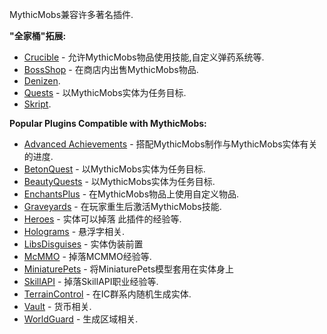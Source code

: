 MythicMobs兼容许多著名插件.

**"全家桶"拓展:**

-   [Crucible](https://mythiccraft.io/index.php?resources/crucible-create-unbelievable-mythic-items.2/) -
    允许MythicMobs物品使用技能,自定义弹药系统等.
-   [BossShop](https://www.spigotmc.org/resources/mythicmobs-%E2%9A%94-bossshoppro-add-on-%E2%9A%94.58415/) -
    在商店内出售MythicMobs物品.
-   [Denizen](https://github.com/BerndiVader/mmDenizenAddon).
-   [Quests](https://www.spigotmc.org/resources/mythicmobs-quests-module.7261/) -
    以MythicMobs实体为任务目标.
-   [Skript](https://github.com/BerndiVader/mmSkriptAddon).

**Popular Plugins Compatible with MythicMobs:**

-   [Advanced
    Achievements](https://www.spigotmc.org/resources/advanced-achievements.6239/) -
    搭配MythicMobs制作与MythicMobs实体有关的进度.
-   [BetonQuest](https://www.spigotmc.org/resources/betonquest.2117/) -
    以MythicMobs实体为任务目标.
-   [BeautyQuests](https://www.spigotmc.org/resources/beautyquests.39255/) -
    以MythicMobs实体为任务目标.
-   [EnchantsPlus](https://www.spigotmc.org/resources/enchantsplus.3396/) -
    在MythicMobs物品上使用自定义物品.
-   [Graveyards](https://www.spigotmc.org/resources/graveyards-40-off.7191/) -
    在玩家重生后激活MythicMobs技能.
-   [Heroes](https://www.spigotmc.org/resources/heroes.305/) - 实体可以掉落
    此插件的经验等.
-   [Holograms](https://www.spigotmc.org/resources/holograms.4924/) -
    悬浮字相关.
-   [LibsDisguises](https://www.spigotmc.org/resources/libs-disguises.81/) -
    实体伪装前置
-   [McMMO](https://www.spigotmc.org/resources/mcmmo.2445/) - 掉落MCMMO经验等.
-   [MiniaturePets](https://www.spigotmc.org/resources/%E2%8C%BE-miniaturepets-%E2%8C%BE-custom-mobs-great-for-eula.23991/) -
    将MiniaturePets模型套用在实体身上
-   [SkillAPI](https://www.spigotmc.org/resources/skillapi-premium.28029/) -
    掉落SkillAPI职业经验等.
-   [TerrainControl](https://www.spigotmc.org/resources/terraincontrol.2214/) -
    在IC群系内随机生成实体.
-   [Vault](https://www.spigotmc.org/resources/vault.41918/) - 货币相关.
-   [WorldGuard](https://dev.bukkit.org/projects/worldguard) - 生成区域相关.